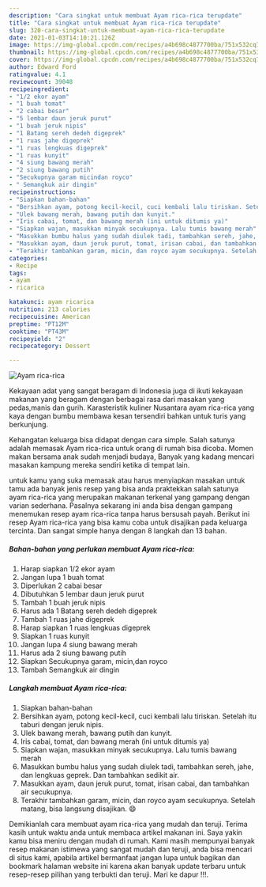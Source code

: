 ```yaml
---
description: "Cara singkat untuk membuat Ayam rica-rica terupdate"
title: "Cara singkat untuk membuat Ayam rica-rica terupdate"
slug: 320-cara-singkat-untuk-membuat-ayam-rica-rica-terupdate
date: 2021-01-03T14:10:21.126Z
image: https://img-global.cpcdn.com/recipes/a4b698c4877700ba/751x532cq70/ayam-rica-rica-foto-resep-utama.jpg
thumbnail: https://img-global.cpcdn.com/recipes/a4b698c4877700ba/751x532cq70/ayam-rica-rica-foto-resep-utama.jpg
cover: https://img-global.cpcdn.com/recipes/a4b698c4877700ba/751x532cq70/ayam-rica-rica-foto-resep-utama.jpg
author: Edward Ford
ratingvalue: 4.1
reviewcount: 39048
recipeingredient:
- "1/2 ekor ayam"
- "1 buah tomat"
- "2 cabai besar"
- "5 lembar daun jeruk purut"
- "1 buah jeruk nipis"
- "1 Batang sereh dedeh digeprek"
- "1 ruas jahe digeprek"
- "1 ruas lengkuas digeprek"
- "1 ruas kunyit"
- "4 siung bawang merah"
- "2 siung bawang putih"
- "Secukupnya garam micindan royco"
- " Semangkuk air dingin"
recipeinstructions:
- "Siapkan bahan-bahan"
- "Bersihkan ayam, potong kecil-kecil, cuci kembali lalu tiriskan. Setelah itu taburi dengan jeruk nipis."
- "Ulek bawang merah, bawang putih dan kunyit."
- "Iris cabai, tomat, dan bawang merah (ini untuk ditumis ya)"
- "Siapkan wajan, masukkan minyak secukupnya. Lalu tumis bawang merah"
- "Masukkan bumbu halus yang sudah diulek tadi, tambahkan sereh, jahe, dan lengkuas geprek. Dan tambahkan sedikit air."
- "Masukkan ayam, daun jeruk purut, tomat, irisan cabai, dan tambahkan air secukupnya."
- "Terakhir tambahkan garam, micin, dan royco ayam secukupnya. Setelah matang, bisa langsung disajikan. 😄"
categories:
- Recipe
tags:
- ayam
- ricarica

katakunci: ayam ricarica 
nutrition: 213 calories
recipecuisine: American
preptime: "PT12M"
cooktime: "PT43M"
recipeyield: "2"
recipecategory: Dessert

---
```



![Ayam rica-rica](https://img-global.cpcdn.com/recipes/a4b698c4877700ba/751x532cq70/ayam-rica-rica-foto-resep-utama.jpg)

Kekayaan adat yang sangat beragam di Indonesia juga di ikuti kekayaan makanan yang beragam dengan berbagai rasa dari masakan yang pedas,manis dan gurih. Karasteristik kuliner Nusantara ayam rica-rica yang kaya dengan bumbu membawa kesan tersendiri bahkan untuk turis yang berkunjung.


Kehangatan keluarga bisa didapat dengan cara simple. Salah satunya adalah memasak Ayam rica-rica untuk orang di rumah bisa dicoba. Momen makan bersama anak sudah menjadi budaya, Banyak yang kadang mencari masakan kampung mereka sendiri ketika di tempat lain.



untuk kamu yang suka memasak atau harus menyiapkan masakan untuk tamu ada banyak jenis resep yang bisa anda praktekkan salah satunya ayam rica-rica yang merupakan makanan terkenal yang gampang dengan varian sederhana. Pasalnya sekarang ini anda bisa dengan gampang menemukan resep ayam rica-rica tanpa harus bersusah payah.
Berikut ini resep Ayam rica-rica yang bisa kamu coba untuk disajikan pada keluarga tercinta. Dan sangat simple hanya dengan 8 langkah dan 13 bahan.


<!--inarticleads1-->

##### Bahan-bahan yang perlukan membuat Ayam rica-rica:

1. Harap siapkan 1/2 ekor ayam
1. Jangan lupa 1 buah tomat
1. Diperlukan 2 cabai besar
1. Dibutuhkan 5 lembar daun jeruk purut
1. Tambah 1 buah jeruk nipis
1. Harus ada 1 Batang sereh dedeh digeprek
1. Tambah 1 ruas jahe digeprek
1. Harap siapkan 1 ruas lengkuas digeprek
1. Siapkan 1 ruas kunyit
1. Jangan lupa 4 siung bawang merah
1. Harus ada 2 siung bawang putih
1. Siapkan Secukupnya garam, micin,dan royco
1. Tambah  Semangkuk air dingin




<!--inarticleads2-->

##### Langkah membuat  Ayam rica-rica:

1. Siapkan bahan-bahan
1. Bersihkan ayam, potong kecil-kecil, cuci kembali lalu tiriskan. Setelah itu taburi dengan jeruk nipis.
1. Ulek bawang merah, bawang putih dan kunyit.
1. Iris cabai, tomat, dan bawang merah (ini untuk ditumis ya)
1. Siapkan wajan, masukkan minyak secukupnya. Lalu tumis bawang merah
1. Masukkan bumbu halus yang sudah diulek tadi, tambahkan sereh, jahe, dan lengkuas geprek. Dan tambahkan sedikit air.
1. Masukkan ayam, daun jeruk purut, tomat, irisan cabai, dan tambahkan air secukupnya.
1. Terakhir tambahkan garam, micin, dan royco ayam secukupnya. Setelah matang, bisa langsung disajikan. 😄




Demikianlah cara membuat ayam rica-rica yang mudah dan teruji. Terima kasih untuk waktu anda untuk membaca artikel makanan ini. Saya yakin kamu bisa meniru dengan mudah di rumah. Kami masih mempunyai banyak resep makanan istimewa yang sangat mudah dan teruji, anda bisa mencari di situs kami, apabila artikel bermanfaat jangan lupa untuk bagikan dan bookmark halaman website ini karena akan banyak update terbaru untuk resep-resep pilihan yang terbukti dan teruji. Mari ke dapur !!!. 

